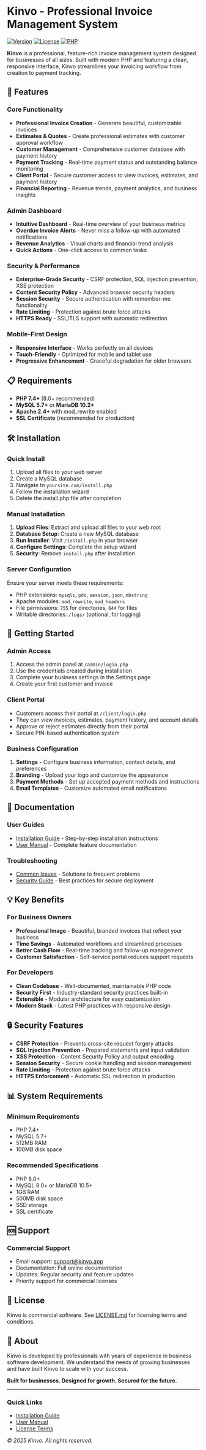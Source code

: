 # Kinvo - Professional Invoice Management System

[![Version](https://img.shields.io/badge/version-1.0.0-blue.svg)](https://github.com/yourusername/kinvo)
[![License](https://img.shields.io/badge/license-Commercial-green.svg)](LICENSE.md)
[![PHP](https://img.shields.io/badge/php-%3E%3D7.4-blue.svg)](https://php.net)

**Kinvo** is a professional, feature-rich invoice management system designed for businesses of all sizes. Built with modern PHP and featuring a clean, responsive interface, Kinvo streamlines your invoicing workflow from creation to payment tracking.

## 🚀 Features

### Core Functionality
- **Professional Invoice Creation** - Generate beautiful, customizable invoices
- **Estimates & Quotes** - Create professional estimates with customer approval workflow
- **Customer Management** - Comprehensive customer database with payment history
- **Payment Tracking** - Real-time payment status and outstanding balance monitoring
- **Client Portal** - Secure customer access to view invoices, estimates, and payment history
- **Financial Reporting** - Revenue trends, payment analytics, and business insights

### Admin Dashboard
- **Intuitive Dashboard** - Real-time overview of your business metrics
- **Overdue Invoice Alerts** - Never miss a follow-up with automated notifications
- **Revenue Analytics** - Visual charts and financial trend analysis
- **Quick Actions** - One-click access to common tasks

### Security & Performance
- **Enterprise-Grade Security** - CSRF protection, SQL injection prevention, XSS protection
- **Content Security Policy** - Advanced browser security headers
- **Session Security** - Secure authentication with remember-me functionality
- **Rate Limiting** - Protection against brute force attacks
- **HTTPS Ready** - SSL/TLS support with automatic redirection

### Mobile-First Design
- **Responsive Interface** - Works perfectly on all devices
- **Touch-Friendly** - Optimized for mobile and tablet use
- **Progressive Enhancement** - Graceful degradation for older browsers

## 📋 Requirements

- **PHP 7.4+** (8.0+ recommended)
- **MySQL 5.7+** or **MariaDB 10.2+**
- **Apache 2.4+** with mod_rewrite enabled
- **SSL Certificate** (recommended for production)

## 🛠 Installation

### Quick Install
1. Upload all files to your web server
2. Create a MySQL database
3. Navigate to `yoursite.com/install.php`
4. Follow the installation wizard
5. Delete the install.php file after completion

### Manual Installation
1. **Upload Files**: Extract and upload all files to your web root
2. **Database Setup**: Create a new MySQL database
3. **Run Installer**: Visit `/install.php` in your browser
4. **Configure Settings**: Complete the setup wizard
5. **Security**: Remove `install.php` after installation

### Server Configuration
Ensure your server meets these requirements:
- PHP extensions: `mysqli`, `pdo`, `session`, `json`, `mbstring`
- Apache modules: `mod_rewrite`, `mod_headers`
- File permissions: `755` for directories, `644` for files
- Writable directories: `/logs/` (optional, for logging)

## 🎯 Getting Started

### Admin Access
1. Access the admin panel at `/admin/login.php`
2. Use the credentials created during installation
3. Complete your business settings in the Settings page
4. Create your first customer and invoice

### Client Portal
- Customers access their portal at `/client/login.php`
- They can view invoices, estimates, payment history, and account details
- Approve or reject estimates directly from their portal
- Secure PIN-based authentication system

### Business Configuration
1. **Settings** - Configure business information, contact details, and preferences
2. **Branding** - Upload your logo and customize the appearance
3. **Payment Methods** - Set up accepted payment methods and instructions
4. **Email Templates** - Customize automated email notifications

## 📖 Documentation

### User Guides
- [Installation Guide](INSTALL.md) - Step-by-step installation instructions
- [User Manual](USER_GUIDE.md) - Complete feature documentation

### Troubleshooting
- [Common Issues](TROUBLESHOOTING.md) - Solutions to frequent problems
- [Security Guide](SECURITY.md) - Best practices for secure deployment

## 💡 Key Benefits

### For Business Owners
- **Professional Image** - Beautiful, branded invoices that reflect your business
- **Time Savings** - Automated workflows and streamlined processes
- **Better Cash Flow** - Real-time tracking and follow-up management
- **Customer Satisfaction** - Self-service portal reduces support requests

### For Developers
- **Clean Codebase** - Well-documented, maintainable PHP code
- **Security First** - Industry-standard security practices built-in
- **Extensible** - Modular architecture for easy customization
- **Modern Stack** - Latest PHP practices with responsive design

## 🔒 Security Features

- **CSRF Protection** - Prevents cross-site request forgery attacks
- **SQL Injection Prevention** - Prepared statements and input validation
- **XSS Protection** - Content Security Policy and output encoding
- **Session Security** - Secure cookie handling and session management
- **Rate Limiting** - Protection against brute force attacks
- **HTTPS Enforcement** - Automatic SSL redirection in production

## 📊 System Requirements

### Minimum Requirements
- PHP 7.4+
- MySQL 5.7+
- 512MB RAM
- 100MB disk space

### Recommended Specifications
- PHP 8.0+
- MySQL 8.0+ or MariaDB 10.5+
- 1GB RAM
- 500MB disk space
- SSD storage
- SSL certificate

## 🆘 Support

### Commercial Support
- Email support: support@kinvo.app
- Documentation: Full online documentation
- Updates: Regular security and feature updates
- Priority support for commercial licenses

## 📄 License

Kinvo is commercial software. See [LICENSE.md](LICENSE.md) for licensing terms and conditions.

## 🏢 About

Kinvo is developed by professionals with years of experience in business software development. We understand the needs of growing businesses and have built Kinvo to scale with your success.

**Built for businesses. Designed for growth. Secured for the future.**

---

### Quick Links
- [Installation Guide](INSTALL.md)
- [User Manual](USER_GUIDE.md)
- [License Terms](LICENSE.md)

*© 2025 Kinvo. All rights reserved.*